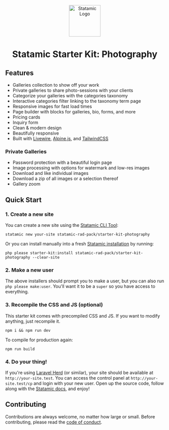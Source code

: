 <!-- statamic:hide --><p align="center"><img src="https://statamic.com/assets/branding/Statamic-Logo-Rad.png" width="100" alt="Statamic Logo" /></p>
<h1 align="center">
    Statamic Starter Kit: Photography
</h1>
<!-- /statamic:hide -->

## Features
- Galleries collection to show off your work
- Private galleries to share photo-sessions with your clients
- Categorize your galleries with the categories taxonomy
- Interactive categories filter linking to the taxonomy term page
- Responsive images for fast load times
- Page builder with blocks for galleries, bio, forms, and more
- Pricing cards
- Inquiry form
- Clean & modern design
- Beautifully responsive
- Built with [Livewire](https://livewire.laravel.com/), [Alpine.js](https://github.com/alpinejs/alpine), and [TailwindCSS](https://tailwindcss.com)

### Private Galleries
- Password protection with a beautiful login page
- Image processing with options for watermark and low-res images
- Download and like individual images
- Download a zip of all images or a selection thereof
- Gallery zoom

## Quick Start

### 1. Create a new site

You can create a new site using the [Statamic CLI Tool](https://github.com/statamic/cli):

```
statamic new your-site statamic-rad-pack/starter-kit-photography
```

Or you can install manually into a fresh [Statamic installation](https://statamic.dev/installation) by running:

```
php please starter-kit:install statamic-rad-pack/starter-kit-photography --clear-site
```

### 2. Make a new user

The above installers should prompt you to make a user, but you can also run `php please make:user`. You'll want it to be a `super` so you have access to everything.

### 3. Recompile the CSS and JS (optional)

This starter kit comes with precompiled CSS and JS. If you want to modify anything, just recompile it.

```
npm i && npm run dev
```

To compile for production again:

```
npm run build
```

### 4. Do your thing!

If you're using [Laravel Herd](https://herd.laravel.com/) (or similar), your site should be available at `http://your-site.test`. You can access the control panel at `http://your-site.test/cp` and login with your new user. Open up the source code, follow along with the [Statamic docs](https://statamic.dev), and enjoy!

## Contributing

Contributions are always welcome, no matter how large or small. Before contributing, please read the [code of conduct](https://github.com/statamic/cms/wiki/Code-of-Conduct).
